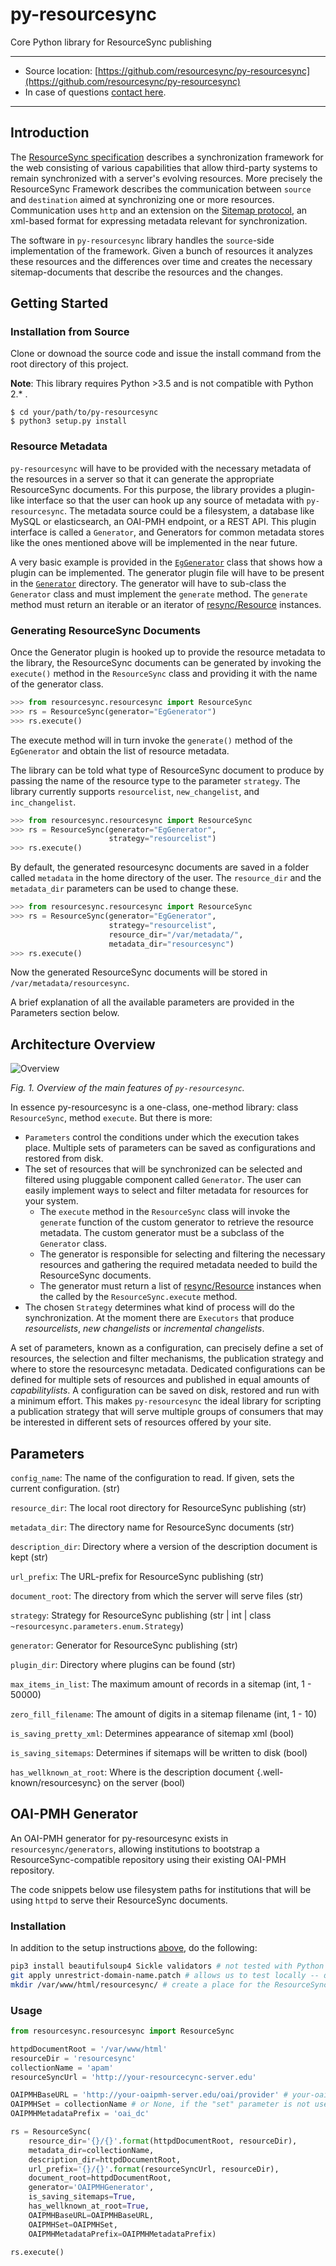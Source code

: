 # py-resourcesync


Core Python library for ResourceSync publishing

---
- Source location: [https://github.com/resourcesync/py-resourcesync](https://github.com/resourcesync/py-resourcesync)
- In case of questions [contact here](https://github.com/resourcesync/py-resourcesync/issues/new).

---

## Introduction
The [ResourceSync specification](http://www.openarchives.org/rs/1.0.9/resourcesync) describes 
a synchronization framework for the web consisting of various capabilities that allow third-party systems to remain synchronized with a server's evolving resources.
More precisely the ResourceSync Framework describes the communication between `source` and `destination` aimed at
synchronizing one or more resources. Communication uses `http` and an extension on 
the [Sitemap protocol](http://www.sitemaps.org/protocol.html), an xml-based format for expressing metadata relevant for synchronization.

The software in `py-resourcesync` library handles the `source`-side implementation of the framework.
Given a bunch of resources it analyzes these resources and the differences over time and creates
the necessary sitemap-documents that describe the resources and the changes. 

## Getting Started
### Installation from Source

Clone or downoad the source code and issue the install
command from the root directory of this project.

**Note**: This library requires Python >3.5 and is not compatible with Python 2.\* .
```
$ cd your/path/to/py-resourcesync
$ python3 setup.py install
```

### Resource Metadata

`py-resourcesync` will have to be provided with the necessary metadata 
 of the resources in a server so that it can generate 
the appropriate ResourceSync documents. For this purpose, the library provides a plugin-like 
 interface so that the user can hook up any source of metadata with `py-resourcesync`. The 
 metadata source could be a filesystem, a database like MySQL or elasticsearch, an OAI-PMH 
 endpoint, or a REST API. This plugin interface is called a `Generator`, and 
 Generators for common metadata stores like the ones mentioned above will be implemented in the near future. 
 
 A very basic example is provided in the [`EgGenerator`](resourcesync/generators/eg_generator.py) 
 class that shows how a plugin can be implemented. The generator plugin file will have to be present in the 
 [`Generator`](resourcesync/generators/) directory. The generator will have to sub-class the 
 `Generator` class and must implement the `generate` method. The `generate` method must return 
 an iterable or an iterator of 
 [resync/Resource](https://github.com/resync/resync/blob/master/resync/resource.py) instances.

### Generating ResourceSync Documents

Once the Generator plugin is hooked up to provide the resource metadata to the library,
 the ResourceSync documents can be generated by invoking the `execute()` 
 method in the `ResourceSync` class 
 and providing it with the name of the generator class. 
 
```python
>>> from resourcesync.resourcesync import ResourceSync
>>> rs = ResourceSync(generator="EgGenerator")
>>> rs.execute()
```

The execute method will in turn invoke the `generate()` method of the 
`EgGenerator` and obtain the list of resource metadata.

The library can be told what type of ResourceSync document to produce by 
passing the name of the resource type to the parameter `strategy`. 
The library currently supports 
`resourcelist`, `new_changelist`, and `inc_changelist`.

```python
>>> from resourcesync.resourcesync import ResourceSync
>>> rs = ResourceSync(generator="EgGenerator", 
                      strategy="resourcelist")
>>> rs.execute()
```

By default, the generated resourcesync documents are saved in a folder 
called `metadata` in the home directory of the user. The `resource_dir`
and the `metadata_dir` parameters can be used to change these. 

```python
>>> from resourcesync.resourcesync import ResourceSync
>>> rs = ResourceSync(generator="EgGenerator",
                      strategy="resourcelist",
                      resource_dir="/var/metadata/",
                      metadata_dir="resourcesync")
>>> rs.execute()
```
Now the generated ResourceSync documents will be stored in 
`/var/metadata/resourcesync`.

A brief explanation of all the available parameters are provided in the 
Parameters section below. 

## Architecture Overview

![Overview](img/comp_02.png)

_Fig. 1. Overview of the main features of `py-resourcesync`._

In essence py-resourcesync is a one-class, one-method library: class `ResourceSync`, method `execute`.
But there is more:

- `Parameters` control the conditions under which the execution takes place. Multiple sets of parameters can
be saved as configurations and restored from disk.
- The set of resources that will be synchronized can be selected and filtered using pluggable component
called `Generator`. The user can easily implement ways to select and filter metadata for resources for your system.
    - The `execute` method in the `ResourceSync` class will invoke the `generate` function of the custom 
    generator to retrieve the resource metadata. The custom generator must be a subclass of the `Generator` class.
    - The generator is responsible for selecting and filtering the necessary resources and gathering the 
    required metadata needed to build the ResourceSync documents.
    - The generator must return a list of [resync/Resource](https://github.com/resync/resync/blob/master/resync/resource.py) 
    instances when the called by the `ResourceSync.execute` method.
- The chosen `Strategy` determines what kind of process will do the synchronization. At the moment there are `Executors`
that produce _resourcelists_, _new changelists_ or _incremental changelists_.

A set of parameters, known as a configuration, can precisely define a set of resources, the selection and filter
mechanisms, the publication strategy and where to store the resourcesync metadata. Dedicated configurations can be defined
for multiple sets of resources and published in equal amounts of _capabilitylists_. A configuration can be saved on disk,
restored and run with a minimum effort. This makes `py-resourcesync` the ideal library for scripting a publication
strategy that will serve multiple groups of consumers that may be interested in different sets of resources offered
by your site.


## Parameters


`config_name`: The name of the configuration to read. If given, sets the current configuration. (str)

`resource_dir`: The local root directory for ResourceSync publishing (str)
    
`metadata_dir`: The directory name for ResourceSync documents (str)
    
`description_dir`: Directory where a version of the description document is kept (str)
    
`url_prefix`: The URL-prefix for ResourceSync publishing (str)

`document_root`: The directory from which the server will serve files (str)

`strategy`: Strategy for ResourceSync publishing (str | int | class `~resourcesync.parameters.enum.Strategy`)

`generator`: Generator for ResourceSync publishing (str)

`plugin_dir`: Directory where plugins can be found (str)

`max_items_in_list`: The maximum amount of records in a sitemap (int, 1 - 50000)

`zero_fill_filename`: The amount of digits in a sitemap filename (int, 1 - 10)

`is_saving_pretty_xml`: Determines appearance of sitemap xml (bool)

`is_saving_sitemaps`: Determines if sitemaps will be written to disk (bool)

`has_wellknown_at_root`: Where is the description document {.well-known/resourcesync} on the server (bool)


## OAI-PMH Generator

An OAI-PMH generator for py-resourcesync exists in `resourcesync/generators`, allowing institutions to bootstrap a ResourceSync-compatible repository using their existing OAI-PMH repository.

The code snippets below use filesystem paths for institutions that will be using `httpd` to serve their ResourceSync documents.

### Installation

In addition to the setup instructions [above](#installation-from-source), do the following:

```bash
pip3 install beautifulsoup4 Sickle validators # not tested with Python 2
git apply unrestrict-domain-name.patch # allows us to test locally -- do not do this on production!
mkdir /var/www/html/resourcesync/ # create a place for the ResourceSync documents -- in this case, our server is httpd
```

### Usage

```python
from resourcesync.resourcesync import ResourceSync

httpdDocumentRoot = '/var/www/html'
resourceDir = 'resourcesync'
collectionName = 'apam'
resourceSyncUrl = 'http://your-resourcecync-server.edu'

OAIPMHBaseURL = 'http://your-oaipmh-server.edu/oai/provider' # your-oaipmh-server may be the same as your-resourcesync-server
OAIPMHSet = collectionName # or None, if the "set" parameter is not used in the query string for ListIdentifiers and ListRecords requests (i.e., each record set has a distinct base URL)
OAIPMHMetadataPrefix = 'oai_dc'

rs = ResourceSync(
    resource_dir='{}/{}'.format(httpdDocumentRoot, resourceDir),
    metadata_dir=collectionName,
    description_dir=httpdDocumentRoot,
    url_prefix='{}/{}'.format(resourceSyncUrl, resourceDir),
    document_root=httpdDocumentRoot,
    generator='OAIPMHGenerator',
    is_saving_sitemaps=True,
    has_wellknown_at_root=True,
    OAIPMHBaseURL=OAIPMHBaseURL,
    OAIPMHSet=OAIPMHSet,
    OAIPMHMetadataPrefix=OAIPMHMetadataPrefix)

rs.execute()
```

